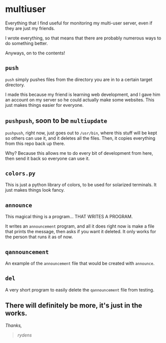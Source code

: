 # multiuser
Everything that I find useful for monitoring my multi-user
server, even if they are just my friends.

I wrote everything, so that means that there are probably
numerous ways to do something better.

Anyways, on to the contents!

## `push`
`push` simply pushes files from the directory you are in
to a certain target directory.

I made this because my friend is learning web development,
and I gave him an account on my server so he could actually
make some websites. This just makes things easier for everyone.


## `pushpush`, soon to be `multiupdate`
`pushpush`, right now, just goes out to `/usr/bin`, where this
stuff will be kept so others can use it, and it deletes all the files.
Then, it copies everything from this repo back up there.

Why? Because this allows me to do every bit of development from here,
then send it back so everyone can use it.


## `colors.py`
This is just a python library of colors, to be used for solarized
terminals. It just makes things look fancy.

## `announce`
This magical thing is a program... THAT WRITES A PROGRAM.

It writes an `announcement` program, and all it does right now is make
a file that prints the message, then asks if you want it deleted. It
only works for the person that runs it as of now.

## `qannouncement`
An example of the `announcement` file that would be created with
`announce`.

## `del`
A very short program to easily delete the `qannouncement` file from
testing.

## There will definitely be more, it's just in the works.
*Thanks,*
> *rydens*
